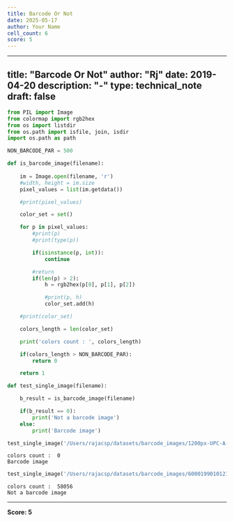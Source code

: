 ```yaml
---
title: Barcode Or Not
date: 2025-05-17
author: Your Name
cell_count: 6
score: 5
---
```


---
title: "Barcode Or Not"
author: "Rj"
date: 2019-04-20
description: "-"
type: technical_note
draft: false
---

```python
from PIL import Image
from colormap import rgb2hex
from os import listdir
from os.path import isfile, join, isdir
import os.path as path
```


```python
NON_BARCODE_PAR = 500

def is_barcode_image(filename):
    
    im = Image.open(filename, 'r')
    #width, height = im.size
    pixel_values = list(im.getdata())

    #print(pixel_values)

    color_set = set()

    for p in pixel_values:
        #print(p)
        #print(type(p))

        if(isinstance(p, int)):
            continue

        #return
        if(len(p) > 2):
            h = rgb2hex(p[0], p[1], p[2])

            #print(p, h)
            color_set.add(h)

    #print(color_set)

    colors_length = len(color_set)

    print('colors count : ', colors_length)

    if(colors_length > NON_BARCODE_PAR):
        return 0

    return 1
```


```python
def test_single_image(filename):

    b_result = is_barcode_image(filename)

    if(b_result == 0):
        print('Not a barcode image')
    else:
        print('Barcode image')
```


```python
test_single_image('/Users/rajacsp/datasets/barcode_images/1200px-UPC-A-036000291452.svg.png')
```

    colors count :  0
    Barcode image



```python
test_single_image('/Users/rajacsp/datasets/barcode_images/6000199010121.jpg')
```

    colors count :  58056
    Not a barcode image



---
**Score: 5**